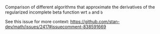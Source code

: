 Comparison of different algorithms that approximate the derivatives of the regularized incomplete beta function wrt `a` and `b`

See this issue for more context: https://github.com/stan-dev/math/issues/2417#issuecomment-838591669
